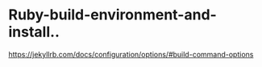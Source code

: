 # Ruby-build-environment-and-install..
https://jekyllrb.com/docs/configuration/options/#build-command-options
